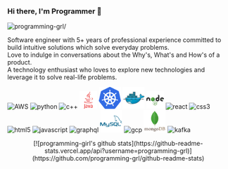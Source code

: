 ### Hi there, I'm Programmer 👋 


<p align="left"> 
 <img src=https://komarev.com/ghpvc/?username=programming-grl alt=programming-grl/> 
 &nbsp; 
 
</p>

Software engineer with 5+ years of professional experience committed to build intuitive solutions which solve everyday problems.<br> 
Love to indulge in conversations about the Why's, What's and How's of a product.<br>
A technology enthusiast who loves to explore new technologies and leverage it to solve real-life problems.<br />
<p align="left">
 
 
 
<img src=https://upload.wikimedia.org/wikipedia/commons/9/93/Amazon_Web_Services_Logo.svg alt=AWS width="50" height="50"/> 
 <img src=https://devicons.github.io/devicon/devicon.git/icons/python/python-original-wordmark.svg alt=python width="50" height="50"/>
 <img src=https://isocpp.org/assets/images/cpp_logo.png alt=c++ width="50" height="50"/> 
 <img src=https://github.com/devicons/devicon/blob/master/icons/java/java-plain-wordmark.svg alt=java width="40" height="40"/> 
  <img src=https://github.com/kubernetes/kubernetes/blob/master/logo/logo.svg alt=kubernetes width="50" height="50"/> 
 <img src=https://github.com/devicons/devicon/blob/master/icons/docker/docker-original.svg alt=docker width="50" height="50"/> 
 <img src=https://github.com/devicons/devicon/blob/master/icons/nodejs/nodejs-original-wordmark.svg alt=nodejs width="40" height="40"/> 
 <img src=https://devicons.github.io/devicon/devicon.git/icons/react/react-original-wordmark.svg alt=react width="40" height="40"/> 
 <img src=https://devicons.github.io/devicon/devicon.git/icons/css3/css3-original-wordmark.svg alt=css3 width="40" height="40"/> 
 <img src=https://devicons.github.io/devicon/devicon.git/icons/html5/html5-original-wordmark.svg alt=html5 width="40" height="40"/> 
 <img src=https://devicons.github.io/devicon/devicon.git/icons/javascript/javascript-original.svg alt=javascript width="40" height="40"/> 
 <img src=https://upload.wikimedia.org/wikipedia/commons/1/17/GraphQL_Logo.svg alt=graphql width="50" height="50"/> 
 <img src=https://raw.githubusercontent.com/devicons/devicon/master/icons/mysql/mysql-plain-wordmark.svg alt=mysql width="50" height="50"/> 
 <img src=https://cloud.google.com/images/social-icon-google-cloud-1200-630.png alt=gcp width="50" height="50"/> 
 <img src=https://github.com/devicons/devicon/blob/master/icons/mongodb/mongodb-original-wordmark.svg alt=mongodb width="50" height="50"/> 
 
 <img src=https://upload.wikimedia.org/wikipedia/commons/0/05/Apache_kafka.svg alt=kafka width="50" height="50"/> 
</p>

<p align="center">
[![programming-girl's github stats](https://github-readme-stats.vercel.app/api?username=programming-grl)](https://github.com/programming-grl/github-readme-stats)

</p>




